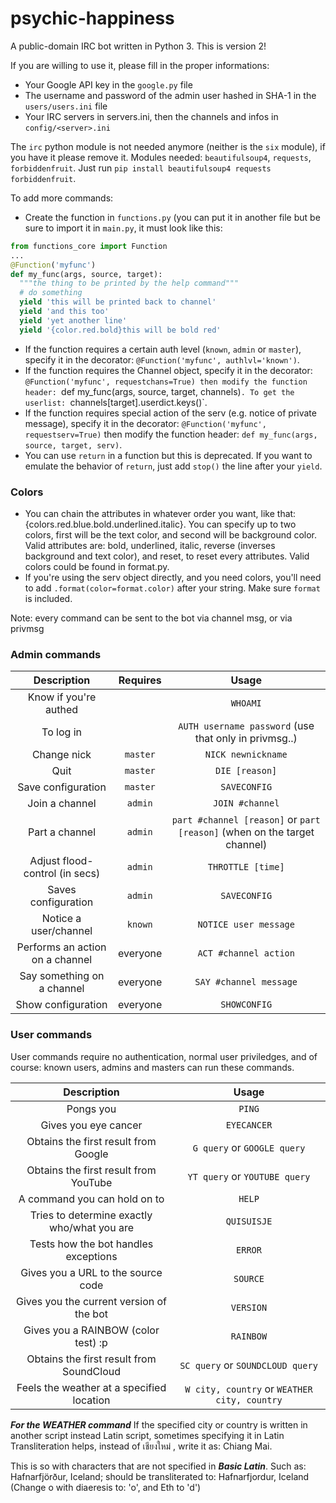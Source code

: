 psychic-happiness
=================

A public-domain IRC bot written in Python 3.
This is version 2!

If you are willing to use it, please fill in the proper informations:
* Your Google API key in the `google.py` file
* The username and password of the admin user hashed in SHA-1 in the `users/users.ini` file
* Your IRC servers in servers.ini, then the channels and infos in `config/<server>.ini`

The `irc` python module is not needed anymore (neither is the `six` module), if you have it please remove it.
Modules needed: `beautifulsoup4`, `requests`, `forbiddenfruit`. Just run `pip install beautifulsoup4 requests forbiddenfruit`.

To add more commands:

* Create the function in `functions.py` (you can put it in another file but be sure to import it in `main.py`, it must look like this:
```python
from functions_core import Function
...
@Function('myfunc')
def my_func(args, source, target):
  """the thing to be printed by the help command"""
  # do something
  yield 'this will be printed back to channel'
  yield 'and this too'
  yield 'yet another line'
  yield '{color.red.bold}this will be bold red'
```
* If the function requires a certain auth level (`known`, `admin` or `master`), specify it in the decorator: `@Function('myfunc', authlvl='known')`.
* If the function requires the Channel object, specify it in the decorator: `@Function('myfunc', requestchans=True) then modify the function header: `def my_func(args, source, target, channels)`. To get the userlist: `channels[target].userdict.keys()`.
* If the function requires special action of the serv (e.g. notice of private message), specify it in the decorator: `@Function('myfunc', requestserv=True)` then modify the function header: `def my_func(args, source, target, serv)`.
* You can use `return` in a function but this is deprecated. If you want to emulate the behavior of `return`, just add `stop()` the line after your `yield`.

### Colors
* You can chain the attributes in whatever order you want, like that: {colors.red.blue.bold.underlined.italic}. You can specify up to two colors, first will be the text color, and second will be background color. Valid attributes are: bold, underlined, italic, reverse (inverses background and text color), and reset, to reset every attributes. Valid colors could be found in format.py.
* If you're using the serv object directly, and you need colors, you'll need to add `.format(color=format.color)` after your string. Make sure `format` is included.

Note: every command can be sent to the bot via channel msg, or via privmsg
### Admin commands
| Description                     | Requires | Usage                                                                    |
| :-----------------------------: | :------: | :----------------------------------------------------------------------: |
| Know if you're authed           |          | `WHOAMI`                                                                 |
| To log in                       |          | `AUTH username password` (use that only in privmsg..)                    |
| Change nick                     | `master` | `NICK newnickname`                                                       |
| Quit                            | `master` | `DIE [reason]`                                                           |
| Save configuration              | `master` | `SAVECONFIG`                                                             |
| Join a channel                  | `admin`  | `JOIN #channel`                                                          |
| Part a channel                  | `admin`  | `part #channel [reason]` or `part [reason]` (when on the target channel) |
| Adjust flood-control (in secs)  | `admin`  | `THROTTLE [time]`                                                        |
| Saves configuration             | `admin`  | `SAVECONFIG`                                                             |
| Notice a user/channel           | `known`  | `NOTICE user message`                                                    |
| Performs an action on a channel | everyone | `ACT #channel action`                                                    |
| Say something on a channel      | everyone | `SAY #channel message`                                                   |
| Show configuration              | everyone | `SHOWCONFIG`                                                             |


### User commands
User commands require no authentication, normal user priviledges, and of course: known users, admins and masters can run these commands.

| Description                                | Usage                                                                    |
| :----------------------------------------: | :----------------------------------------------------------------------: |
| Pongs you                                  | `PING`                                                                   |
| Gives you eye cancer                       | `EYECANCER`                                                              |
| Obtains the first result from Google       | `G query` or `GOOGLE query`                                              |
| Obtains the first result from YouTube      | `YT query` or `YOUTUBE query`                                            |
| A command you can hold on to               | `HELP`                                                                   |
| Tries to determine exactly who/what you are| `QUISUISJE`                                                              |
| Tests how the bot handles exceptions       | `ERROR`                                                                  |
| Gives you a URL to the source code         | `SOURCE`                                                                 |
| Gives you the current version of the bot   | `VERSION`                                                                |
| Gives you a RAINBOW (color test) :p        | `RAINBOW`                                                                |
| Obtains the first result from SoundCloud   | `SC query` or `SOUNDCLOUD query`                                         |
| Feels the weather at a specified location  | `W city, country` or `WEATHER city, country`                             |

***For the WEATHER command*** If the specified city or country is written in another script instead Latin script, sometimes specifying it in Latin Transliteration helps, instead of เชียงใหม่ , write it as: Chiang Mai.

This is so with characters that are not specified in ***Basic Latin***. Such as: Hafnarfjörður, Iceland; should be transliterated to: Hafnarfjordur, Iceland (Change o with diaeresis to: 'o', and Eth to 'd')
